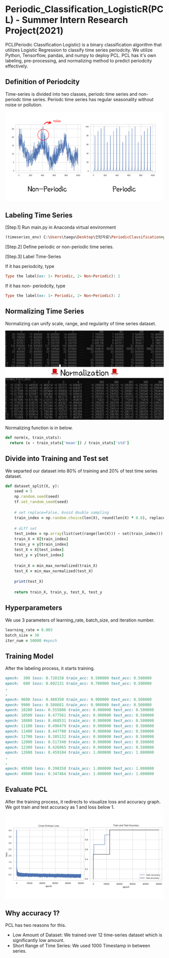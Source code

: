 # Periodic_Classification_LogisticR(PCL) - Summer Intern Research Project(2021)
PCL(Periodic Classification Logistic) is a binary classification algorithm that utilizes Logistic Regression to classify time series periodcity. We utilize Python, Tensorflow, pandas, and numpy to deploy PCL. PCL has it's own labeling, pre-processing, and normalizing method to predict periodcity effectively.

## Definition of Periodcity
Time-series is divided into two classes, periodc time series and non-periodc time series. Periodc time series has regular seasonality without noise or pollution. 

![Watch the video](resource1.png)

## Labeling Time Series
[Step.1] Run main.py in Anaconda virtual environment
```rb
(timeseries_env) C:\Users\taegu\Desktop\인턴자료\PeriodicClassification>python logistic_regression.py
```
[Step.2] Define periodic or non-periodic time series.

[Step.3] Label Time-Series

If it has periodcity, type
```rb
Type the label(ex: 1- Periodic, 2- Non-Periodic): 1
```

If it has non- periodcity, type
```rb
Type the label(ex: 1- Periodic, 2- Non-Periodic): 2
```

## Normalizing Time Series
Normalizing can unify scale, range, and regularity of time series dataset. 

![Watch the video](resource2.png)

Normalizing function is in below.
```rb
def norm(x, train_stats):
  return (x - train_stats['mean']) / train_stats['std']
```

## Divide into Training and Test set
We separted our dataset into 80% of training and 20% of test time series dataset.
```rb
def dataset_split(X, y):
	seed = 5
	np.random.seed(seed)
	tf.set_random_seed(seed)

	# set replace=False, Avoid double sampling
	train_index = np.random.choice(len(X), round(len(X) * 0.8), replace=False)

	# diff set
	test_index = np.array(list(set(range(len(X))) - set(train_index)))
	train_X = X[train_index]
	train_y = y[train_index]
	test_X = X[test_index]
	test_y = y[test_index]

	train_X = min_max_normalized(train_X)
	test_X = min_max_normalized(test_X)

	print(test_X)

	return train_X, train_y, test_X, test_y
 ```

## Hyperparameters
We use 3 parameters of learning_rate, batch_size, and iteration number.
```rb
learning_rate = 0.003
batch_size = 30
iter_num = 50000 #epoch
```

## Training Model
After the labeling process, it starts training. 
```rb
epoch:  300 loss: 0.720158 train_acc: 0.500000 test_acc: 0.500000
epoch:  600 loss: 0.602131 train_acc: 0.700000 test_acc: 0.500000
.
.
epoch: 9600 loss: 0.480350 train_acc: 0.900000 test_acc: 0.500000
epoch: 9900 loss: 0.588681 train_acc: 0.900000 test_acc: 0.500000
epoch: 10200 loss: 0.555806 train_acc: 0.900000 test_acc: 0.500000
epoch: 10500 loss: 0.477561 train_acc: 0.900000 test_acc: 0.500000
epoch: 10800 loss: 0.468531 train_acc: 0.900000 test_acc: 0.500000
epoch: 11100 loss: 0.496479 train_acc: 0.900000 test_acc: 0.500000
epoch: 11400 loss: 0.447780 train_acc: 0.900000 test_acc: 0.500000
epoch: 11700 loss: 0.385132 train_acc: 0.900000 test_acc: 0.500000
epoch: 12000 loss: 0.517340 train_acc: 0.900000 test_acc: 0.500000
epoch: 12300 loss: 0.426965 train_acc: 0.900000 test_acc: 0.500000
epoch: 12600 loss: 0.459104 train_acc: 1.000000 test_acc: 1.000000
.
.
epoch: 49500 loss: 0.398358 train_acc: 1.000000 test_acc: 1.000000
epoch: 49800 loss: 0.347464 train_acc: 1.000000 test_acc: 1.000000

```

## Evaluate PCL
After the training process, it redirects to visualize loss and accuracy graph. We got train and test accuracy as 1 and loss below 1.
![Watch the video](resource3.png)

## Why accuracy 1?
PCL has two reasons for this.
* Low Amount of Dataset: We trained over 12 time-series dataset which is significantly low amount. 
* Short Range of Time Series: We used 1000 Timestamp in between series.


